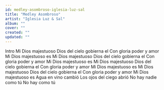 ```yaml
---
id: medley-asombroso-iglesia-luz-sal
title: "Medley Asombroso"
artist: "Iglesia Luz & Sal"
album: ""
cover: ""
created: ""
updated: ""
---
```


Intro
Mi Dios majestuoso
Dios del cielo gobierna el
Con gloria poder y amor
Mi Dios majestuoso es
Mi Dios majestuoso
Dios del cielo gobierna el
Con gloria poder y amor
Mi Dios majestuoso es
Mi Dios majestuoso
Dios del cielo gobierna el
Con gloria poder y amor
Mi Dios majestuoso es
Mi Dios majestuoso
Dios del cielo gobierna el
Con gloria poder y amor
Mi Dios majestuoso es
Agua en vino cambió
Los ojos del ciego abrió
No hay nadie como tú
No hay como tú